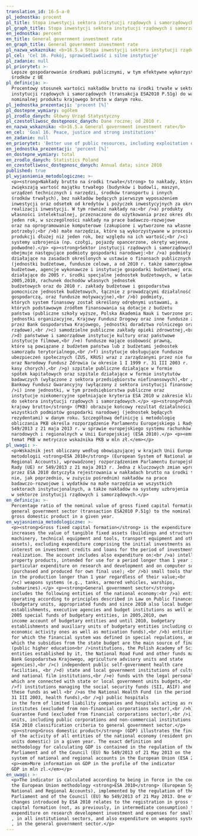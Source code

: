 ```yaml
---
translation_id: 16-5-a-0
pl_jednostka: procent
pl_title: Stopa inwestycji sektora instytucji rządowych i samorządowych
pl_graph_title: Stopa inwestycji sektora instytucji rządowych i samorządowych
en_jednostka: percent
en_title: General government investment rate
en_graph_title: General government investment rate
pl_nazwa_wskaznika: <b>16.5.a Stopa inwestycji sektora instytucji rządowych i samorządowych</b>
pl_cel: 'Cel 16. Pokój, sprawiedliwość i silne instytucje'
pl_zadanie: null
pl_priorytet: >-
  Lepsze gospodarowanie środkami publicznymi, w tym efektywne wykorzystanie
  środków z UE
pl_definicja: >-
  Procentowy stosunek wartości nakładów brutto na środki trwałe w sektorze
  instytucji rządowych i samorządowych (transakcja ESA2010 P.51g) do wartości
  nominalnej produktu krajowego brutto w danym roku.
pl_jednostka_prezentacji: 'procent [%]'
pl_dostepne_wymiary: ogółem
pl_zrodlo_danych: Główny Urząd Statystyczny
pl_czestotliwosc_dostępnosc_danych: Dane roczne; od 2010 r.
en_nazwa_wskaznika: <b>16.5.a General government investment rate</b>
en_cel: 'Goal 16. Peace, justice and strong institutions'
en_zadanie: null
en_priorytet: 'Better use of public resources, including exploitation of EU resources'
en_jednostka_prezentacji: 'percent [%]'
en_dostepne_wymiary: total
en_zrodlo_danych: Statistics Poland
en_czestotliwosc_dostępnosc_danych: Annual data; since 2010
published: true
pl_wyjasnienia_metodologiczne: >-
  <p><strong>Nakłady brutto na środki trwałe</strong> to nakłady, które
  zwiększają wartość majątku trwałego (budynków i budowli, maszyn,
  urządzeń technicznych i narzędzi, środków transportu i innych
  środków trwałych), bez nakładów będących pierwszym wyposażeniem
  inwestycji oraz odsetek od kredytów i pożyczek inwestycyjnych za okres
  realizacji inwestycji. W tym również nakłady na:<br />a) produkty
  własności intelektualnej, przeznaczone do użytkowania przez okres dłuższy niż
  jeden rok, w szczególności nakłady na prace badawczo-rozwojowe
  oraz na oprogramowanie komputerowe (zakupione i wytworzone na własne
  potrzeby);<br />b) małe narzędzia, które są wykorzystywane w procesie
  produkcji dłużej niż jeden rok, bez względu na ich wartość;<br />c)
  systemy uzbrojenia (np. czołgi, pojazdy opancerzone, okręty wojenne, łodzie
  podwodne).</p> <p><strong>Sektor instytucji rządowych i samorządowych</strong>
  obejmuje następujące podmioty gospodarki narodowej:<br />a) podmioty
  działające na zasadach określonych w ustawie o finansach publicznych
  (jednostki budżetowe, fundusze celowe, a od 2010 r. także samorządowe zakłady
  budżetowe, agencje wykonawcze i instytucje gospodarki budżetowej oraz
  działające do 2005 r. środki specjalne jednostek budżetowych, w latach
  2005,2010, rachunek dochodów własnych jednostek
  budżetowych oraz do 2010 r. zakłady budżetowe i gospodarstwa
  pomocnicze jednostek budżetowych, łącznie z prowadzącymi działalność
  gospodarczą, oraz fundusze motywacyjne),<br />b) podmioty,
  których system finansowy został określony odrębnymi ustawami, a
  których podstawowym źródłem finansowania są dotacje z budżetu
  państwa (publiczne szkoły wyższe, Polska Akademia Nauk i tworzone przez nią
  jednostki organizacyjne, Krajowy Fundusz Drogowy oraz inne fundusze zarządzane
  przez Bank Gospodarstwa Krajowego, jednostki doradztwa rolniczego oraz agencje
  rządowe),<br />c) samodzielne publiczne zakłady opieki zdrowotnej,<br
  />d) państwowe i samorządowe instytucje kultury oraz państwowe
  instytucje filmowe,<br />e) fundusze mające osobowość prawną,
  które są powiązane z budżetem państwa lub z budżetami jednostek
  samorządu terytorialnego,<br />f) instytucje obsługujące fundusze
  ubezpieczeń społecznych (ZUS, KRUS) wraz z zarządzanymi przez nie funduszami
  oraz Narodowy Fundusz Zdrowia (w okresie 1 I 1999 r. 31 III 2003 r.
  kasy chorych),<br />g) szpitale publiczne działające w formie
  spółek kapitałowych oraz szpitale działające w formie instytutów
  badawczych (wyłączone z sektora przedsiębiorstw niefinansowych),<br />h)
  Bankowy Fundusz Gwarancyjny (wyłączony z sektora instytucji finansowych),<br
  />i) inne jednostki, w tym przedsiębiorstwa publiczne oraz
  instytucje niekomercyjne spełniające kryteria ESA 2010 w zakresie klasyfikacji
  do sektora instytucji rządowych i samorządowych.</p> <p><strong>Produkt
  krajowy brutto</strong> (PKB) obrazuje końcowy rezultat działalności
  wszystkich podmiotów gospodarki narodowej (jednostek będących
  rezydentami) w danym roku. Szczegółową definicję i metodologię
  obliczania PKB określa rozporządzenie Parlamentu Europejskiego i Rady (UE) nr
  549/2013 z 21 maja 2013 r. w sprawie europejskiego systemu rachunków
  narodowych i regionalnych w Unii Europejskiej (ESA 2010).</p> <p><em>Więcej na
  temat PKB w metryczce wskaźnika PKB w mln zł.</em></p>
pl_uwagi: >-
  <p>Wskaźnik jest obliczany według obowiązującej w krajach Unii Europejskiej
  metodologii <strong>ESA 2010</strong> (European System of National and
  Regional Accounts), wprowadzonej rozporządzeniem Parlamentu Europejskiego i
  Rady (UE) nr 549/2013 z 21 maja 2013 r. Jedna z kluczowych zmian wprowadzonych
  przez ESA 2010 dotyczyła rejestrowania w nakładach brutto na środki trwałe (a
  nie, jak poprzednio, w zużyciu pośrednim) nakładów na prace
  badawczo-rozwojowe i wydatków na małe narzędzia we wszystkich
  sektorach instytucjonalnych, a także nakładów na systemy uzbrojenia
  w sektorze instytucji rządowych i samorządowych.</p>
en_definicja: >-
  Percentage ratio of the nominal value of gross fixed capital formation in
  general government sector (transaction ESA2010 P.51g) to the nominal value of
  gross domestic product in a given year.
en_wyjasnienia_metodologiczne: >-
  <p><strong>Gross fixed capital formation</strong> is the expenditure which
  increases the value of tangible fixed assets (buildings and structures,
  machinery, technical equipment and tools, transport equipment and other fixed
  assets), excluding expenditure comprising the initial investments as well as
  interest on investment credits and loans for the period of investment
  realization. The account includes also expenditure on:<br />a) intellectual
  property products, intended for use for a period longer than 1 year in
  particular expenditure on research and development and on computer software
  (purchased and produced for own final use); <br />b) small tools that are used
  in the production longer than 1 year regardless of their value;<br
  />c) weapons systems (e.g., tanks, armored vehicles, warships,
  submarines).</p> <p><strong>General government sector</strong>
  includes the following entities of the national economy:<br />a) entities
  operating according to principles described in Law on Public finances
  (budgetary units, appropriated funds and since 2010 also local budgetary
  establishments, executive agencies and budget institutions as well as until
  2005 special funds of budgetary entities, in 2005,2010, own
  income account of budgetary entities and until 2010, budgetary
  establishments and auxiliary units of budgetary entities including conducting
  economic activity ones as well as motivation funds),<br />b) entities
  for which the financial system was defined in special regulations, and for
  which the subsidies from the state budget are the main source of financing
  (public higher education<br />institutions, the Polish Academy of Science and
  entities established by it, the National Road Fund and other funds managed by
  Bank Gospodarstwa Krajowego, agriculture advisory units and state
  agencies),<br />c) independent public self-government health care
  facilities, <br />d) state and local government institutions of culture
  and national film institutions,<br />e) funds with the legal personality
  which are connected with state or local government units budgets,<br
  />f) institutions managing the social security funds (SII, ASIF) and
  these funds as well <br />as the National Health Fund (in the period 1 I 1999
  31 III 2003, health funds),<br />g) public hospitals
  in the form of limited liability companies and hospitals acting as research
  institutes (excluded from non-financial corporations sector),<br />h) Bank
  Guarantee Fund (excluded from financial corporations sector),<br />i) other
  units, including public corporations and non-commercial institutions that meet
  ESA 2010 classification criteria to general government sector.</p>
  <p><strong>Gross domestic product</strong> (GDP) illustrates the final result
  of the activity of all entities of the national economy (resident producer
  units domestic) in a given year. The exact definition and
  methodology for calculating GDP is contained in the regulation of the
  Parliament and of the Council (EU) No 549/2013 of 21 May 2013 on the European
  system of national and regional accounts in the European Union (ESA 2010).</p>
  <p><em>More information on GDP in the profile of the indicator
  GDP in mln zl.</em></p>
en_uwagi: >-
  <p>The indicator is calculated according to being in force in the countries of
  the European Union methodology <strong>ESA 2010</strong> (European System of
  National and Regional Accounts), implemented by the regulation of the European
  Parliament and of the Council (EU) No 549/2013 of 21 May 2013. One of the key
  changes introduced by ESA 2010 relates to the registration in gross fixed
  capital formation (not, as previously, in intermediate consumption) the
  expenditure on research development investment and expenses for small tools
  , in all institutional sectors, and also expenditure on weapons systems
  , in the general government sector.</p>
---
```

